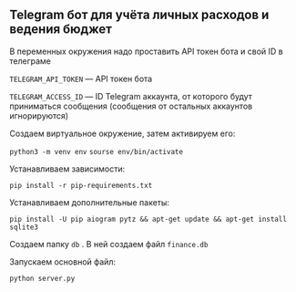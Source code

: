 <h2>Telegram бот для учёта личных расходов и ведения бюджет</h2>


В переменных окружения надо проставить API токен бота и свой ID в телеграме

`TELEGRAM_API_TOKEN` — API токен бота

`TELEGRAM_ACCESS_ID` — ID Telegram аккаунта, от которого будут приниматься сообщения (сообщения от остальных аккаунтов игнорируются)


Создаем виртуальное окружение, затем активируем его:

`python3 -m venv env`
`sourse env/bin/activate`

Устанавливаем зависимости:

`pip install -r pip-requirements.txt`


Устанавливаем дополнительные пакеты:

`pip install -U pip aiogram pytz && apt-get update && apt-get install sqlite3`


Создаем папку `db` . В ней создаем файл `finance.db`


Запускаем основной файл:

`python server.py`
